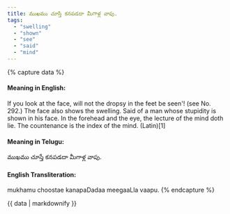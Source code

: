```yaml
---
title: ముఖము చూస్తే కనపడదా మీగాళ్ల వాపు.
tags:
  - "swelling"
  - "shown"
  - "see"
  - "said"
  - "mind"
---
```


{% capture data %}
#### Meaning in English:
If you look at the face, will not the dropsy in the feet be seen'!
(see No. 292.)
The face also shows the swelling.
Said of a man whose stupidity is shown in his face.
In the forehead and the eye, the lecture of the mind doth lie.
The countenance is the index of the mind. (Latin)[1]

#### Meaning in Telugu:
ముఖము చూస్తే కనపడదా మీగాళ్ల వాపు.

#### English Transliteration:
mukhamu choostae kanapaDadaa meegaaLla vaapu.
{% endcapture %}

<div class="notice">{{ data | markdownify }}</div>

